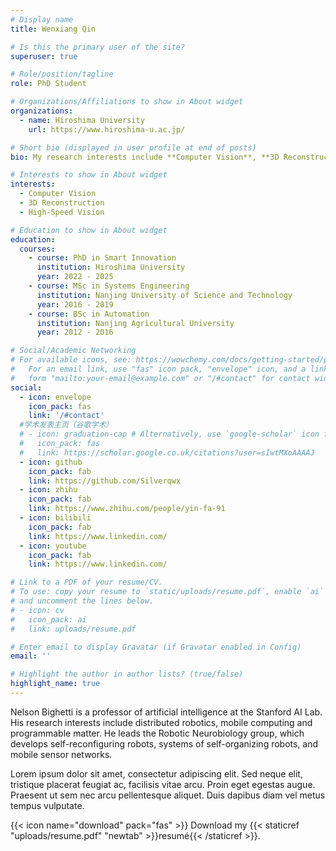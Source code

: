 ```yaml
---
# Display name
title: Wenxiang Qin

# Is this the primary user of the site?
superuser: true

# Role/position/tagline
role: PhD Student

# Organizations/Affiliations to show in About widget
organizations:
  - name: Hiroshima University
    url: https://www.hiroshima-u.ac.jp/

# Short bio (displayed in user profile at end of posts)
bio: My research interests include **Computer Vision**, **3D Reconstruction** and **High-Speed Vision**.

# Interests to show in About widget
interests:
  - Computer Vision
  - 3D Reconstruction
  - High-Speed Vision

# Education to show in About widget
education:
  courses:
    - course: PhD in Smart Innovation
      institution: Hiroshima University
      year: 2022 - 2025
    - course: MSc in Systems Engineering
      institution: Nanjing University of Science and Technology
      year: 2016 - 2019
    - course: BSc in Automation
      institution: Nanjing Agricultural University
      year: 2012 - 2016

# Social/Academic Networking
# For available icons, see: https://wowchemy.com/docs/getting-started/page-builder/#icons
#   For an email link, use "fas" icon pack, "envelope" icon, and a link in the
#   form "mailto:your-email@example.com" or "/#contact" for contact widget.
social:
  - icon: envelope
    icon_pack: fas
    link: '/#contact'
  #学术发表主页（谷歌学术）
  # - icon: graduation-cap # Alternatively, use `google-scholar` icon from `ai` icon pack
  #   icon_pack: fas
  #   link: https://scholar.google.co.uk/citations?user=sIwtMXoAAAAJ
  - icon: github
    icon_pack: fab
    link: https://github.com/Silverqwx
  - icon: zhihu
    icon_pack: fab
    link: https://www.zhihu.com/people/yin-fa-91
  - icon: bilibili
    icon_pack: fab
    link: https://www.linkedin.com/
  - icon: youtube
    icon_pack: fab
    link: https://www.linkedin.com/

# Link to a PDF of your resume/CV.
# To use: copy your resume to `static/uploads/resume.pdf`, enable `ai` icons in `params.toml`,
# and uncomment the lines below.
# - icon: cv
#   icon_pack: ai
#   link: uploads/resume.pdf

# Enter email to display Gravatar (if Gravatar enabled in Config)
email: ''

# Highlight the author in author lists? (true/false)
highlight_name: true
---
```


Nelson Bighetti is a professor of artificial intelligence at the Stanford AI Lab. His research interests include distributed robotics, mobile computing and programmable matter. He leads the Robotic Neurobiology group, which develops self-reconfiguring robots, systems of self-organizing robots, and mobile sensor networks.

Lorem ipsum dolor sit amet, consectetur adipiscing elit. Sed neque elit, tristique placerat feugiat ac, facilisis vitae arcu. Proin eget egestas augue. Praesent ut sem nec arcu pellentesque aliquet. Duis dapibus diam vel metus tempus vulputate.

{{< icon name="download" pack="fas" >}} Download my {{< staticref "uploads/resume.pdf" "newtab" >}}resumé{{< /staticref >}}.

